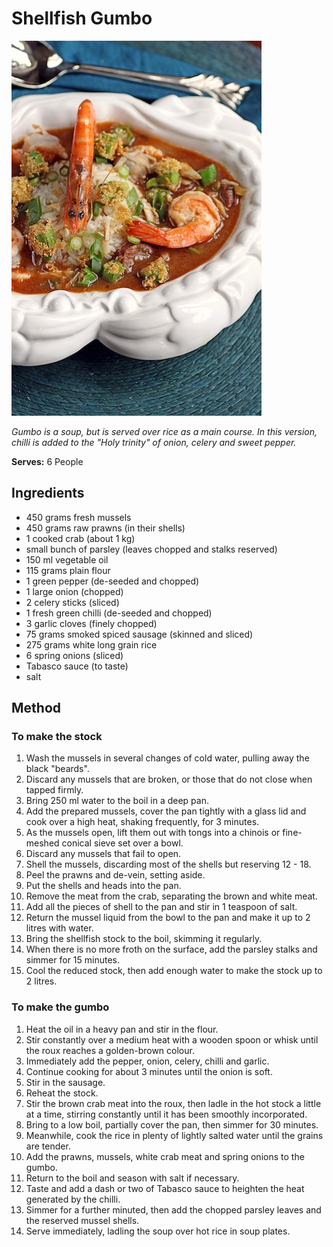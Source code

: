  # Shellfish Gumbo

![Jambalaya](resources/gumbo.jpg)

*Gumbo is a soup, but is served over rice as a main course. In this version, chilli is added to the "Holy trinity" of onion, celery and sweet pepper.*

**Serves:** 6 People

## Ingredients
- 450 grams fresh mussels
- 450 grams raw prawns (in their shells)
- 1 cooked crab (about 1 kg)
- small bunch of parsley (leaves chopped and stalks reserved)
- 150 ml vegetable oil
- 115 grams plain flour
- 1 green pepper (de-seeded and chopped)
- 1 large onion (chopped)
- 2 celery sticks (sliced)
- 1 fresh green chilli (de-seeded and chopped)
- 3 garlic cloves (finely chopped)
- 75 grams smoked spiced sausage (skinned and sliced)
- 275 grams white long grain rice
- 6 spring onions (sliced)
- Tabasco sauce (to taste)
- salt

## Method
### To make the stock
1. Wash the mussels in several changes of cold water, pulling away the black "beards".
1. Discard any mussels that are broken, or those that do not close when tapped firmly.
1. Bring 250 ml water to the boil in a deep pan.
1. Add the prepared mussels, cover the pan tightly with a glass lid and cook over a high heat, shaking frequently, for 3 minutes.
1. As the mussels open, lift them out with tongs into a chinois or fine-meshed conical sieve set over a bowl.
1. Discard any mussels that fail to open.
1. Shell the mussels, discarding most of the shells but reserving 12 - 18.
1. Peel the prawns and de-vein, setting aside.
1. Put the shells and heads into the pan.
1. Remove the meat from the crab, separating the brown and white meat.
1. Add all the pieces of shell to the pan and stir in 1 teaspoon of salt.
1. Return the mussel liquid from the bowl to the pan and make it up to 2 litres with water.
1. Bring the shellfish stock to the boil, skimming it regularly.
1. When there is no more froth on the surface, add the parsley stalks and simmer for 15 minutes.
1. Cool the reduced stock, then add enough water to make the stock up to 2 litres.
### To make the gumbo
1. Heat the oil in a heavy pan and stir in the flour.
1. Stir constantly over a medium heat with a wooden spoon or whisk until the roux reaches a golden-brown colour.
1. Immediately add the pepper, onion, celery, chilli and garlic.
1. Continue cooking for about 3 minutes until the onion is soft.
1. Stir in the sausage.
1. Reheat the stock.
1. Stir the brown crab meat into the roux, then ladle in the hot stock a little at a time, stirring constantly until it has been smoothly incorporated.
1. Bring to a low boil, partially cover the pan, then simmer for 30 minutes.
1. Meanwhile, cook the rice in plenty of lightly salted water until the grains are tender.
1. Add the prawns, mussels, white crab meat and spring onions to the gumbo.
1. Return to the boil and season with salt if necessary.
1. Taste and add a dash or two of Tabasco sauce to heighten the heat generated by the chilli.
1. Simmer for a further minuted, then add the chopped parsley leaves and the reserved mussel shells.
1. Serve immediately, ladling the soup over hot rice in soup plates.

